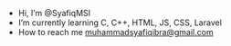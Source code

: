 - Hi, I’m @SyafiqMSI
- I’m currently learning C, C++, HTML, JS, CSS, Laravel
- How to reach me muhammadsyafiqibra@gmail.com

<!---
SyafiqMSI/SyafiqMSI is a ✨ special ✨ repository because its `README.md` (this file) appears on your GitHub profile.
You can click the Preview link to take a look at your changes. HOO TENAN
--->

